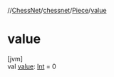 //[ChessNet](../../../index.md)/[chessnet](../index.md)/[Piece](index.md)/[value](value.md)

# value

[jvm]\
val [value](value.md): [Int](https://kotlinlang.org/api/latest/jvm/stdlib/kotlin/-int/index.html) = 0
